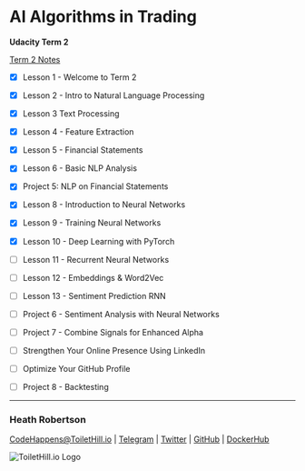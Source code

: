 # AI Algorithms in Trading
**Udacity Term 2**

[Term 2 Notes](/notebooks/term_2_notes.ipynb)

- [x] Lesson 1 - Welcome to Term 2
- [x] Lesson 2 - Intro to Natural Language Processing
- [x] Lesson 3 Text Processing
- [x] Lesson 4 - Feature Extraction
- [x] Lesson 5 - Financial Statements
- [x] Lesson 6 - Basic NLP Analysis
- [x] Project 5: NLP on Financial Statements
- [x] Lesson 8 - Introduction to Neural Networks
- [x] Lesson 9 - Training Neural Networks
- [x] Lesson 10 - Deep Learning with PyTorch
- [ ] Lesson 11 - Recurrent Neural Networks
- [ ] Lesson 12 - Embeddings & Word2Vec
- [ ] Lesson 13 - Sentiment Prediction RNN
- [ ] Project 6 - Sentiment Analysis with Neural Networks
- [ ] Project 7 - Combine Signals for Enhanced Alpha
- [ ] Strengthen Your Online Presence Using LinkedIn
- [ ] Optimize Your GitHub Profile
- [ ] Project 8 - Backtesting


___
### Heath Robertson
[CodeHappens@ToiletHill.io](mailto:CodeHappens@ToiletHill.io?subject=[GitHub]%20Repo) | [Telegram](http://t.me/heathdrobertson) | [Twitter](https://twitter.com/heathdrobertson) | [GitHub](https://github.com/heathdrobertson) | [DockerHub](https://hub.docker.com/u/heathdrobertson)


![ToiletHill.io Logo](https://heathdrobertson.github.io/images/logo/ToiletHill.png)

